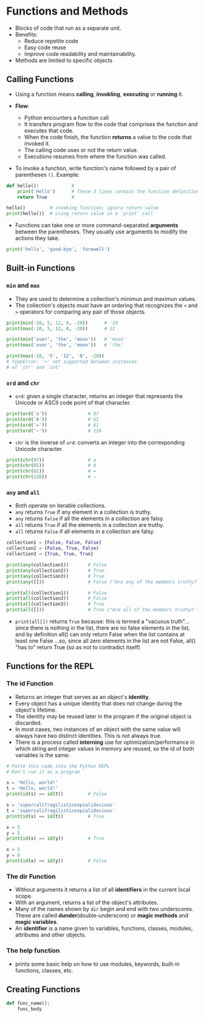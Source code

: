 # Functions and Methods

- Blocks of code that run as a separate unit.
- Benefits:
    - Reduce repetite code
    - Easy code reuse
    - improve code readability and maintainability.
- Methods are limited to specific objects

## Calling Functions

- Using a function means **calling**, **invokling**, **executing** or **running** it.
- **Flow**: 
    - Python encounters a function call
    - It transfers program flow to the code that comprises the function and executes that code.
    - When the code finish, the function **returns** a value to the code that invoked it.
    - The calling code uses or not the return value.
    - Executions resumes from where the function was called.

- To invoke a function, write function's name followed by a pair of parentheses `()`. Example:

```python
def hello():            #
    print('Hello')      # These 3 lines contain the function definition
    return True         #

hello()         # invoking function; ignore return value
print(hello())  # using return value in a `print` call
```
- Functions can take one or more command-separated **arguments** between the parentheses. They usually use arguments to modify the actions they take.

```python
print('hello', 'good-bye', 'farewell')
```

## Built-in Functions

### `min` and `max`

- They are used to determine a collection's minimun and maximun values.
- The collection's objects must have an ordering that recognizes the `<` and `>` operators for comparing any pair of those objects.

```python
print(min(-10, 5, 12, 0, -20))      # -20
print(max(-10, 5, 12, 0, -20))      # 12

print(min('over', 'the', 'moon'))   # 'moon'
print(max('over', 'the', 'moon'))   # 'the'

print(max(-10, '5', '12', '0', -20))
# TypeError: '>' not supported between instances
# of 'str' and 'int'
```

### `ord` and `chr`

- `ord`: given a single character, returns an integer that represents the Unicode or ASCII code point of that character.

```python
print(ord('a'))               # 97
print(ord('A'))               # 65
print(ord('='))               # 61
print(ord('~'))               # 126
```
- `chr` is the inverse of `ord`: converts an integer into the corresponding Unicode character.

```python
print(chr(97))                # a
print(chr(65))                # A
print(chr(61))                # =
print(chr(126))               # ~
```

### `any` and `all`

- Both operate on iterable collections.
- `any` returns `True` if any element in a collection is truthy.
- `any` returns `False` if all the elements in a collection are falsy.
- `all` returns `True` if all the elements in a collection are truthy.
- `all` returns `False` if all elements in a collection are falsy.

```python
collection1 = [False, False, False]
collection2 = (False, True, False)
collection3 = {True, True, True}

print(any(collection1))       # False
print(any(collection2))       # True
print(any(collection3))       # True
print(any([]))                # False ("Are any of the members truthy? No.")

print(all(collection1))       # False
print(all(collection2))       # False
print(all(collection3))       # True
print(all([]))                # True ("Are all of the members truthy? Yes, because we would need sth falsy to return False.")
```
- `print(all[])` returns `True` because: this is termed a "vacuous truth"... since there is nothing in the list, there are no false elements in the list, and by definition all() can only return False when the list contains at least one False ...so, since all zero elements in the list are not False, all() "has to" return True (so as not to contradict itself)

## Functions for the REPL

### The id Function

- Returns an integer that serves as an object's **identity**. 
- Every object has a unique identity that does not change during the object's lifetime.
- The identity may be reused later in the program if the original object is discarded.
- In most cases, two instances of an object with the same value will always have two distinct identities. This is not always true.
- There is a process called **interning** use for optimization/performance in which string and integer values in memory are reused, so the id of both variables is the same:

```python
# Paste this code into the Python REPL
# Don't run it as a program

s = 'Hello, world!'
t = 'Hello, world!'
print(id(s) == id(t))         # False

s = 'supercalifragilisticexpialidocious'
t = 'supercalifragilisticexpialidocious'
print(id(s) == id(t))         # True

x = 5
y = 5
print(id(x) == id(y))         # True

x = 5
y = 6
print(id(x) == id(y))         # False
```

### The dir Function

- Without arguments it returns a list of all **identifiers** in the current local scope.
- With an argument, returns a list of the object's attributes.
- Many of the names shown by `dir` begin and end with two underscores. These are called **dunder**(double-underscore) or **magic methods** and **magic variables**.
- An **identifier** is a name given to variables, functions, classes, modules, attributes and other objects.

### The help function

- prints some basic help on how to use modules, keywords, built-in functions, classes, etc.

## Creating Functions

```python
def func_name():
    func_body
```


